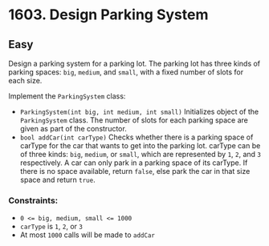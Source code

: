 # 1603. Design Parking System

## Easy

Design a parking system for a parking lot. The parking lot has three kinds of parking spaces: `big`, `medium`,
and `small`, with a fixed number of slots for each size.

Implement the `ParkingSystem` class:

- `ParkingSystem(int big, int medium, int small)` Initializes object of the `ParkingSystem` class. The number of slots
  for each parking space are given as part of the constructor.
- `bool addCar(int carType)` Checks whether there is a parking space of carType for the car that wants to get into the
  parking lot. carType can be of three kinds: `big`, `medium`, or `small`, which are represented by `1`, `2`, and `3`
  respectively. A car can only park in a parking space of its carType. If there is no space available, return `false`,
  else park the car in that size space and return `true`.

### Constraints:

- `0 <= big, medium, small <= 1000`
- `carType` is `1`, `2`, or `3`
- At most `1000` calls will be made to `addCar`
